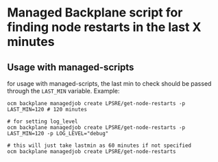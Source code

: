 # Managed Backplane script for finding node restarts in the last X minutes


## Usage with managed-scripts

for usage with managed-scripts, the last min to check should be passed through the `LAST_MIN` variable.
Example:

```
ocm backplane managedjob create LPSRE/get-node-restarts -p LAST_MIN=120 # 120 minutes

# for setting log_level
ocm backplane managedjob create LPSRE/get-node-restarts -p LAST_MIN=120 -p LOG_LEVEL="debug"

# this will just take lastmin as 60 minutes if not specified
ocm backplane managedjob create LPSRE/get-node-restarts
```
